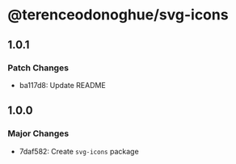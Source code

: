 # @terenceodonoghue/svg-icons

## 1.0.1

### Patch Changes

- ba117d8: Update README

## 1.0.0

### Major Changes

- 7daf582: Create `svg-icons` package
